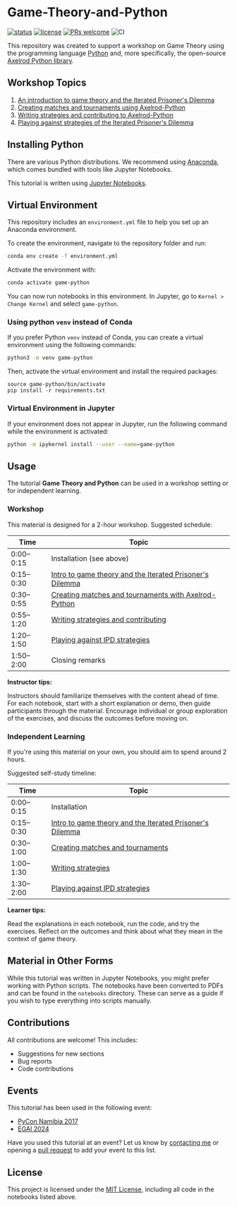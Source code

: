 # Game-Theory-and-Python

[![status](https://jose.theoj.org/papers/10.21105/jose.00078/status.svg)](https://doi.org/10.21105/jose.00078)
[![license](https://img.shields.io/github/license/Naereen/StrapDown.js.svg)](https://github.com/Nikoleta-v3/Game-Theory-and-Python/master/LICENSE)
[![PRs welcome](https://img.shields.io/badge/PRs-welcome-brightgreen.svg)](http://makeapullrequest.com)
![CI](https://img.shields.io/github/workflow/status/Nikoleta-v3/Game-Theory-and-Python/ci)

This repository was created to support a workshop on Game Theory using the
programming language [Python](https://www.python.org/) and, more specifically,
the open-source [Axelrod Python
library](https://github.com/Axelrod-Python/Axelrod).

## Workshop Topics

1. [An introduction to game theory and the Iterated Prisoner's Dilemma](https://github.com/Nikoleta-v3/Game-Theory-and-Python/blob/master/1.%20Introduction.ipynb)
2. [Creating matches and tournaments using Axelrod-Python](https://github.com/Nikoleta-v3/Game-Theory-and-Python/blob/master/2.%20Matches%20and%20Tournaments.ipynb)
3. [Writing strategies and contributing to Axelrod-Python](https://github.com/Nikoleta-v3/Game-Theory-and-Python/blob/master/3.%20Writing%20a%20Strategy.ipynb)
4. [Playing against strategies of the Iterated Prisoner's Dilemma](https://github.com/Nikoleta-v3/Game-Theory-and-Python/blob/master/4.%20Human%20Strategy.ipynb)

## Installing Python

There are various Python distributions. We recommend using
[Anaconda](https://www.anaconda.com/download), which comes bundled with tools
like Jupyter Notebooks.

This tutorial is written using [Jupyter Notebooks](http://jupyter.org/).

## Virtual Environment

This repository includes an `environment.yml` file to help you set up an
Anaconda environment.

To create the environment, navigate to the repository folder and run:

```bash
conda env create -f environment.yml
```

Activate the environment with:

```bash
conda activate game-python
```

You can now run notebooks in this environment. In Jupyter, go to `Kernel > Change Kernel` and select `game-python`.

### Using python `venv` instead of Conda

If you prefer Python `venv` instead of Conda, you can create a virtual environment using the following commands:

```bash
python3 -m venv game-python
```

Then, activate the virtual environment and install the required packages:

```
source game-python/bin/activate
pip install -r requirements.txt
```

### Virtual Environment in Jupyter

If your environment does not appear in Jupyter, run the following command while the environment is activated:

```bash
python -m ipykernel install --user --name=game-python
```

## Usage

The tutorial **Game Theory and Python** can be used in a workshop setting or for independent learning.

### Workshop

This material is designed for a 2-hour workshop. Suggested schedule:

| Time      | Topic                                                                                          |
| --------- | ---------------------------------------------------------------------------------------------- |
| 0:00–0:15 | Installation (see above)                                                                       |
| 0:15–0:30 | [Intro to game theory and the Iterated Prisoner's Dilemma](1.%20Introduction.ipynb)            |
| 0:30–0:55 | [Creating matches and tournaments with Axelrod-Python](2.%20Matches%20and%20Tournaments.ipynb) |
| 0:55–1:20 | [Writing strategies and contributing](3.%20Writing%20a%20Strategy.ipynb)                       |
| 1:20–1:50 | [Playing against IPD strategies](4.%20Human%20Strategy.ipynb)                                  |
| 1:50–2:00 | Closing remarks                                                                                |

**Instructor tips:**

Instructors should familiarize themselves with the content ahead of time. For
each notebook, start with a short explanation or demo, then guide participants
through the material. Encourage individual or group exploration of the
exercises, and discuss the outcomes before moving on.

### Independent Learning

If you're using this material on your own, you should aim to spend around 2 hours.

Suggested self-study timeline:

| Time      | Topic                                                                               |
| --------- | ----------------------------------------------------------------------------------- |
| 0:00–0:15 | Installation                                                                        |
| 0:15–0:30 | [Intro to game theory and the Iterated Prisoner's Dilemma](1.%20Introduction.ipynb) |
| 0:30–1:00 | [Creating matches and tournaments](2.%20Matches%20and%20Tournaments.ipynb)          |
| 1:00–1:30 | [Writing strategies](3.%20Writing%20a%20Strategy.ipynb)                             |
| 1:30–2:00 | [Playing against IPD strategies](4.%20Human%20Strategy.ipynb)                       |

**Learner tips:**

Read the explanations in each notebook, run the code, and try the exercises.
Reflect on the outcomes and think about what they mean in the context of game
theory.

## Material in Other Forms

While this tutorial was written in Jupyter Notebooks, you might prefer working
with Python scripts. The notebooks have been converted to PDFs and can be found
in the `notebooks` directory. These can serve as a guide if you wish to type
everything into scripts manually.

## Contributions

All contributions are welcome! This includes:

* Suggestions for new sections
* Bug reports
* Code contributions

## Events

This tutorial has been used in the following event:

* [PyCon Namibia 2017](https://na.pycon.org/pycon-namibia-2017/)
* [EGAI 2024](https://egai.cc)

Have you used this tutorial at an event? Let us know by [contacting
me](https://nikoleta-v3.github.io/) or opening a [pull
request](https://github.com/Nikoleta-v3/Game-Theory-and-Python/pulls) to add
your event to this list.

## License

This project is licensed under the [MIT
License](https://github.com/Nikoleta-v3/Game-Theory-and-Python/blob/master/LICENSE.txt),
including all code in the notebooks listed above.
